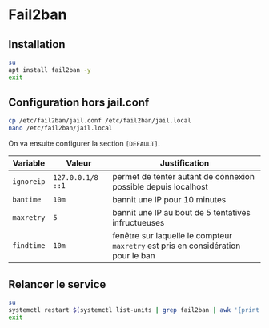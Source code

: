 # Fail2ban

## Installation

```bash
su
apt install fail2ban -y
exit
```

## Configuration hors jail.conf

```bash
cp /etc/fail2ban/jail.conf /etc/fail2ban/jail.local
nano /etc/fail2ban/jail.local
```

On va ensuite configurer la section `[DEFAULT]`.

| Variable   | Valeur            | Justification |
|------------|-------------------|---------------|
| `ignoreip` | `127.0.0.1/8 ::1` | permet de tenter autant de connexion possible depuis localhost |
| `bantime`  | `10m`             | bannit une IP pour 10 minutes |
| `maxretry` | `5`               | bannit une IP au bout de 5 tentatives infructueuses |
| `findtime` | `10m`             | fenêtre sur laquelle le compteur `maxretry` est pris en considération pour le ban |

## Relancer le service

```bash
su
systemctl restart $(systemctl list-units | grep fail2ban | awk '{print $1}')
exit
```